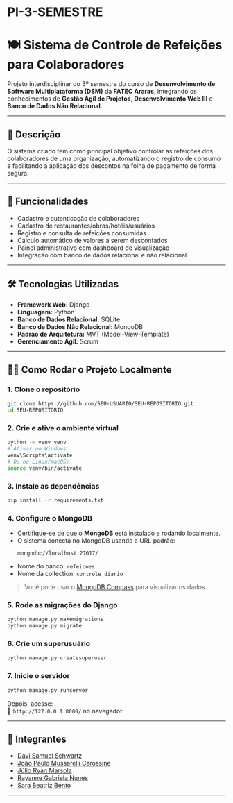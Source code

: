 # PI-3-SEMESTRE
# 🍽️ Sistema de Controle de Refeições para Colaboradores

Projeto interdisciplinar do 3º semestre do curso de **Desenvolvimento de Software Multiplataforma (DSM)** da **FATEC Araras**, integrando os conhecimentos de **Gestão Ágil de Projetos**, **Desenvolvimento Web III** e **Banco de Dados Não Relacional**.

---

## 📘 Descrição

O sistema criado tem como principal objetivo controlar as refeições dos colaboradores de uma organização, automatizando o registro de consumo e facilitando a aplicação dos descontos na folha de pagamento de forma segura.

---

## 🚀 Funcionalidades

- Cadastro e autenticação de colaboradores
- Cadastro de restaurantes/obras/hotéis/usuários
- Registro e consulta de refeições consumidas
- Cálculo automático de valores a serem descontados
- Painel administrativo com dashboard de visualização
- Integração com banco de dados relacional e não relacional

---

## 🛠️ Tecnologias Utilizadas

- **Framework Web:** Django
- **Linguagem:** Python
- **Banco de Dados Relacional:** SQLite
- **Banco de Dados Não Relacional:** MongoDB
- **Padrão de Arquitetura:** MVT (Model-View-Template)
- **Gerenciamento Ágil:** Scrum

---

## 👩‍💻 Como Rodar o Projeto Localmente

### 1. Clone o repositório
```bash
git clone https://github.com/SEU-USUARIO/SEU-REPOSITORIO.git
cd SEU-REPOSITORIO
```

### 2. Crie e ative o ambiente virtual
```bash
python -m venv venv
# Ativar no Windows:
venv\Scripts\activate
# Ou no Linux/macOS:
source venv/bin/activate
```

### 3. Instale as dependências
```bash
pip install -r requirements.txt
```

### 4. Configure o MongoDB

- Certifique-se de que o **MongoDB** está instalado e rodando localmente.
- O sistema conecta no MongoDB usando a URL padrão:
  ```
  mongodb://localhost:27017/
  ```
- Nome do banco: `refeicoes`  
- Nome da collection: `controle_diario`

> Você pode usar o [MongoDB Compass](https://www.mongodb.com/try/download/compass) para visualizar os dados.

### 5. Rode as migrações do Django
```bash
python manage.py makemigrations
python manage.py migrate
```

### 6. Crie um superusuário
```bash
python manage.py createsuperuser
```

### 7. Inicie o servidor
```bash
python manage.py runserver
```

Depois, acesse:  
📍 `http://127.0.0.1:8000/` no navegador.

---

## 👥 Integrantes

- [Davi Samuel Schwartz](https://github.com/DaviSchwartz)
- [João Paulo Mussarelli Carossine](https://github.com/joaopcarossine)
- [Júlio Ryan Marsola](https://github.com/julioryanm)
- [Rayanne Gabriela Nunes](https://github.com/RayanneNunes)
- [Sara Beatriz Bento](https://github.com/SaraBeatris)

---
